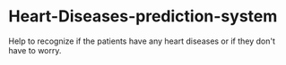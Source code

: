 # Heart-Diseases-prediction-system
Help to recognize if the patients have any heart diseases or if they don't have to worry.
